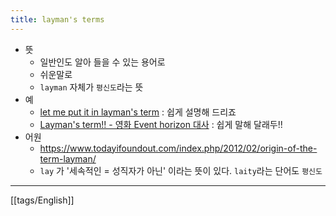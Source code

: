 ```yaml
---
title: layman's terms
---
```

- 뜻
	- 일반인도 알아 들을 수 있는 용어로
	- 쉬운말로
	- `layman` 자체가 `평신도`라는 뜻
- 예
	- [let me put it in layman's term](https://www.segye.com/newsView/20110715003185) : 쉽게 설명해 드리죠
	- [Layman's term!! - 영화 Event horizon 대사](http://www.script-o-rama.com/movie_scripts/e/event-horizon-script-transcript-neill.html) : 쉽게 말해 달래두!!
- 어원
	- https://www.todayifoundout.com/index.php/2012/02/origin-of-the-term-layman/
	- `lay` 가 '세속적인 = 성직자가 아닌' 이라는 뜻이 있다. `laity`라는 단어도 `평신도`

---
[[tags/English]]